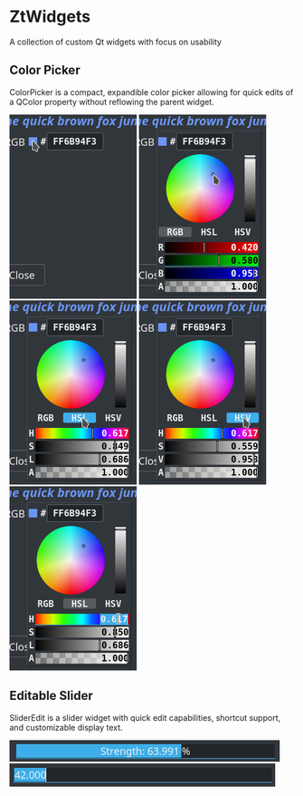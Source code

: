 # ZtWidgets
A collection of custom Qt widgets with focus on usability

## Color Picker
ColorPicker is a compact, expandible color picker allowing for quick edits of a QColor property without reflowing the parent widget.

![ColorPicker](docs/img/colorpicker0.png) ![ColorPicker](docs/img/colorpicker1.png) ![ColorPicker](docs/img/colorpicker2.png) ![ColorPicker](docs/img/colorpicker3.png) ![ColorPicker](docs/img/colorpicker4.png)

## Editable Slider
SliderEdit is a slider widget with quick edit capabilities, shortcut support, and customizable display text.

![SliderEdit](docs/img/slideredit.png)
![SliderEdit](docs/img/slideredit_edit.png)


